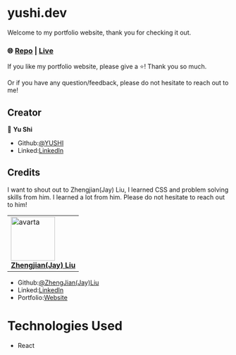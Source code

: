 # yushi.dev

Welcome to my portfolio website, thank you for checking it out. 

### 🌐 [Repo](https://github.com/yushi1007/portfolio-website) | [Live](https://www.yushi.dev/) 

If you like my portfolio website, please give a ⭐️! Thank you so much.

Or if you have any question/feedback, please do not hesitate to reach out to me! 

## Creator

👤 **Yu Shi**

- Github:[@YUSHI](https://github.com/yushi1007) 
- Linked:[LinkedIn](https://www.linkedin.com/in/yushi95/)

## Credits

I want to shout out to Zhengjian(Jay) Liu, I learned CSS and problem solving skills from him. I learned a lot from him. Please do not hesitate to reach out to him!

<table>
    <tr>
        <td><a href="https://zhengjianliu.com/"><img src="https://user-images.githubusercontent.com/75753187/119867297-b9e02a80-beeb-11eb-86b4-607b16764164.jpeg" width="100px;" alt="avarta"/><br/><b>Zhengjian(Jay) Liu</b></a><br/></td>
    </tr>
</table>

- Github:[@ZhengJian(Jay)Liu](https://github.com/zhengjianliu) 
- Linked:[LinkedIn](https://www.linkedin.com/in/zhengjian-jay-liu-33776553/)
- Portfolio:[Website](https://zhengjianliu.com/)

# Technologies Used

- React

